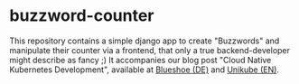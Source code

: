 # buzzword-counter

This repository contains a simple django app to create "Buzzwords" and manipulate their counter via a frontend, that only a true backend-developer might describe as fancy ;)
It accompanies our blog post "Cloud Native Kubernetes Development", available at [Blueshoe (DE)](https://www.blueshoe.de/blog/kubernetes-development/) and [Unikube (EN)](https://unikube.io/blog/how-does-kubernetes-development-work/).
